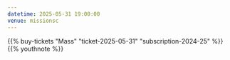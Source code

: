 ```yaml
---
datetime: 2025-05-31 19:00:00
venue: missionsc
---
```

{{% buy-tickets "Mass" "ticket-2025-05-31" "subscription-2024-25" %}}
{{% youthnote %}}